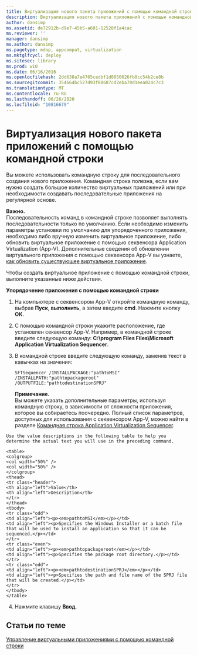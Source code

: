 ```yaml
---
title: Виртуализация нового пакета приложений с помощью командной строки
description: Виртуализация нового пакета приложений с помощью командной строки
author: dansimp
ms.assetid: de72912b-d9e7-45b5-a601-12528f1a4cac
ms.reviewer: ''
manager: dansimp
ms.author: dansimp
ms.pagetype: mdop, appcompat, virtualization
ms.mktglfcycl: deploy
ms.sitesec: library
ms.prod: w10
ms.date: 06/16/2016
ms.openlocfilehash: 2dd638a7e4765cedbf1d8050626fb8cc54b2ce8b
ms.sourcegitcommit: 354664bc527d93f80687cd2eba70d1eea024c7c3
ms.translationtype: MT
ms.contentlocale: ru-RU
ms.lasthandoff: 06/26/2020
ms.locfileid: "10816679"
---
```

# Виртуализация нового пакета приложений с помощью командной строки


Вы можете использовать командную строку для последовательного создания нового приложения. Командная строка полезна, если вам нужно создать большое количество виртуальных приложений или при необходимости создавать последовательные приложения на регулярной основе.

**Важно.**  
Последовательность команд в командной строке позволяет выполнять последовательности только по умолчанию. Если необходимо изменить параметры установки по умолчанию для упорядоченного приложения, необходимо либо вручную изменить виртуальное приложение, либо обновить виртуальное приложение с помощью секвенсора Application Virtualization (App-V). Дополнительные сведения об обновлении виртуального приложения с помощью секвенсора App-V вы узнаете, [как обновить существующее виртуальное приложение](how-to-upgrade-an-existing-virtual-application.md).



Чтобы создать виртуальное приложение с помощью командной строки, выполните указанные ниже действия.

**Упорядочение приложения с помощью командной строки**

1.  На компьютере с секвенсором App-V откройте командную команду, выбрав **Пуск**, **выполнить**, а затем введите **cmd**. Нажмите кнопку **ОК**.

2.  С помощью командной строки укажите расположение, где установлен секвенсор App-V. Например, в командной строке введите следующую команду: **C:\\program Files Files\\Microsoft Application Virtualization Sequencer**.

3.  В командной строке введите следующую команду, заменив текст в кавычках на значения:

    `SFTSequencer /INSTALLPACKAGE:"pathtoMSI" /INSTALLPATH:"pathtopackageroot" /OUTPUTFILE:"pathtodestinationSPRJ"`

    **Примечание.**  
    Вы можете указать дополнительные параметры, используя командную строку, в зависимости от сложности приложения, которое вы собираетесь поочередно. Полный список параметров, доступных для использования с секвенсором App-V, можно найти в разделе [Командная строка Application Virtualization Sequencer](application-virtualization-sequencer-command-line.md).



~~~
Use the value descriptions in the following table to help you determine the actual text you will use in the preceding command.

<table>
<colgroup>
<col width="50%" />
<col width="50%" />
</colgroup>
<thead>
<tr class="header">
<th align="left">Value</th>
<th align="left">Description</th>
</tr>
</thead>
<tbody>
<tr class="odd">
<td align="left"><p><em>pathtoMSI</em></p></td>
<td align="left"><p>Specifies the Windows Installer or a batch file that will be used to install an application so that it can be sequenced.</p></td>
</tr>
<tr class="even">
<td align="left"><p><em>pathtopackageroot</em></p></td>
<td align="left"><p>Specifies the package root directory.</p></td>
</tr>
<tr class="odd">
<td align="left"><p><em>pathtodestinationSPRJ</em></p></td>
<td align="left"><p>Specifies the path and file name of the SPRJ file that will be created.</p></td>
</tr>
</tbody>
</table>
~~~



4. Нажмите клавишу **Ввод**.

## Статьи по теме


[Управление виртуальными приложениями с помощью командной строки](how-to-manage-virtual-applications-using-the-command-line.md)









